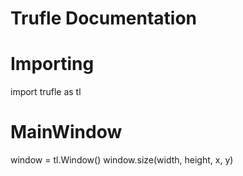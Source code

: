 # Trufle Documentation
# Importing
import trufle as tl

# MainWindow
window = tl.Window()
window.size(width, height, x, y)

